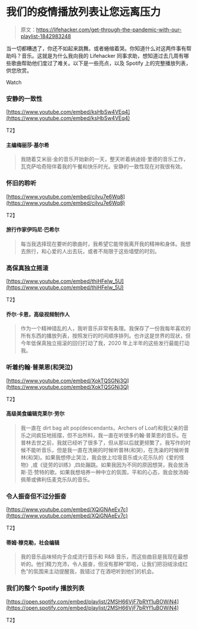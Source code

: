 # 我们的疫情播放列表让您远离压力

> 原文：<https://lifehacker.com/get-through-the-pandemic-with-our-playlist-1842983248>

当一切都糟透了，你还不如起来跳舞。或者蜷缩着哭。你知道什么对这两件事有帮助吗？音乐。这就是为什么我向我的 Lifehacker 同事求助，想知道过去几周有哪些歌曲帮助他们度过了难关。以下是一些亮点，以及 Spotify 上的完整播放列表，供您欣赏。

Watch

### 安静的一致性

[https://www.youtube.com/embed/ksHbSw4VEq4](https://www.youtube.com/embed/ksHbSw4VEq4)

T2】

#### **主编梅丽莎·基尔希**

> 我随着艾米丽·金的音乐开始新的一天，整天听着纳迪娅·里德的音乐工作，瓦克萨哈奇陪伴着我的午餐和快乐时光。安静的一致性现在对我很有效。

### 怀旧的聆听

[https://www.youtube.com/embed/cjIvu7e6Wq8](https://www.youtube.com/embed/cjIvu7e6Wq8)

T2】

#### **旅行作家伊玛尼·巴希尔**

> 每当我选择现在要听的歌曲时，我希望它能带我离开我的精神和身体。我想去旅行，和心爱的人出去玩，或者不局限于这些墙壁的时刻。

### 高保真独立摇滚

[https://www.youtube.com/embed/thiHFeIw_5U](https://www.youtube.com/embed/thiHFeIw_5U)

T2】

#### **乔尔·卡恩，高级视频制作人**

> 作为一个精神错乱的人，我听音乐非常有条理。我保存了一份我每年喜欢的所有东西的播放列表，按照发行的时间顺序排列。也许这是世界的现状，但今年低保真独立摇滚的回归打动了我，2020 年上半年的这些发行最能打动我。

### 听着约翰·普莱恩(和哭泣)

[https://www.youtube.com/embed/XokTQSGNj3Q](https://www.youtube.com/embed/XokTQSGNj3Q)

T2】

#### **高级美食编辑克莱尔·劳尔**

> 我一直在 dirt bag alt pop(descendants，Archers of Loaf)和我父亲的音乐之间疯狂地摇摆，但不出所料，我一直在听很多约翰·普莱恩的音乐。在普林去世之前，我就已经听了很多了，但从那以后就更频繁了。我写作的时候不能听音乐，但是我一直在洗碗的时候听普林(和哭)，在洗澡的时候听普林(和哭)。如果我想停止哭泣，我会放上垃圾音乐或火花乐队的《爱的怪物》,或《徒劳的训练》,四处蹦跳。如果我因为不同的原因想哭，我会放汤斯·范·赞特的歌。如果我想培养一种中立的氛围，平和的心态，我会放汤姆·佩蒂或佛利伍麦克乐队的音乐。

### 令人振奋但不过分振奋

[https://www.youtube.com/embed/XQiGNAeEv7c](https://www.youtube.com/embed/XQiGNAeEv7c)

T2】

#### **蒂姆·穆克勒，社会编辑**

> 我的音乐品味倾向于合成流行音乐和 R&B 音乐，而这些曲目是我现在最想听的。他们精力充沛，令人振奋，但没有那种“耶哈，让我们把羽绒涂成红色”的氛围来主动提醒我，我错过了在酒吧听到他们的机会。

### 我们的整个 Spotify 播放列表

[https://open.spotify.com/embed/playlist/2MSH66VjF7bRYf1uBOWiN4](https://open.spotify.com/embed/playlist/2MSH66VjF7bRYf1uBOWiN4)

T2】